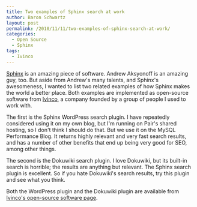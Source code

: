 ```yaml
---
title: Two examples of Sphinx search at work
author: Baron Schwartz
layout: post
permalink: /2010/11/11/two-examples-of-sphinx-search-at-work/
categories:
  - Open Source
  - Sphinx
tags:
  - Ivinco
---
```

[Sphinx][1] is an amazing piece of software. Andrew Aksyonoff is an amazing guy, too. But aside from Andrew's many talents, and Sphinx's awesomeness, I wanted to list two related examples of how Sphinx makes the world a better place. Both examples are implemented as open-source software from [Ivinco][2], a company founded by a group of people I used to work with.

The first is the Sphinx WordPress search plugin. I have repeatedly considered using it on my own blog, but I'm running on Pair's shared hosting, so I don't think I should do that. But we use it on the MySQL Performance Blog. It returns highly relevant and very fast search results, and has a number of other benefits that end up being very good for SEO, among other things.

The second is the Dokuwiki search plugin. I love Dokuwiki, but its built-in search is horrible; the results are anything but relevant. The Sphinx search plugin is excellent. So if you hate Dokuwiki's search results, try this plugin and see what you think.

Both the WordPress plugin and the Dokuwiki plugin are available from [Ivinco's open-source software page][3].

 [1]: http://sphinxsearch.com/
 [2]: http://www.ivinco.com/
 [3]: http://www.ivinco.com/software/
